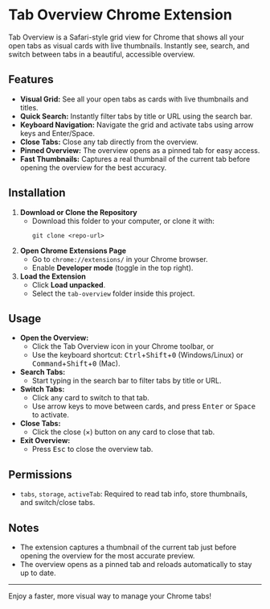 # Tab Overview Chrome Extension

Tab Overview is a Safari-style grid view for Chrome that shows all your open tabs as visual cards with live thumbnails. Instantly see, search, and switch between tabs in a beautiful, accessible overview.

## Features

- **Visual Grid:** See all your open tabs as cards with live thumbnails and titles.
- **Quick Search:** Instantly filter tabs by title or URL using the search bar.
- **Keyboard Navigation:** Navigate the grid and activate tabs using arrow keys and Enter/Space.
- **Close Tabs:** Close any tab directly from the overview.
- **Pinned Overview:** The overview opens as a pinned tab for easy access.
- **Fast Thumbnails:** Captures a real thumbnail of the current tab before opening the overview for the best accuracy.

## Installation

1. **Download or Clone the Repository**
   - Download this folder to your computer, or clone it with:
     ```
     git clone <repo-url>
     ```
2. **Open Chrome Extensions Page**
   - Go to `chrome://extensions/` in your Chrome browser.
   - Enable **Developer mode** (toggle in the top right).
3. **Load the Extension**
   - Click **Load unpacked**.
   - Select the `tab-overview` folder inside this project.

## Usage

- **Open the Overview:**
  - Click the Tab Overview icon in your Chrome toolbar, or
  - Use the keyboard shortcut: <kbd>Ctrl</kbd>+<kbd>Shift</kbd>+<kbd>0</kbd> (Windows/Linux) or <kbd>Command</kbd>+<kbd>Shift</kbd>+<kbd>0</kbd> (Mac).
- **Search Tabs:**
  - Start typing in the search bar to filter tabs by title or URL.
- **Switch Tabs:**
  - Click any card to switch to that tab.
  - Use arrow keys to move between cards, and press <kbd>Enter</kbd> or <kbd>Space</kbd> to activate.
- **Close Tabs:**
  - Click the close (×) button on any card to close that tab.
- **Exit Overview:**
  - Press <kbd>Esc</kbd> to close the overview tab.

## Permissions

- `tabs`, `storage`, `activeTab`: Required to read tab info, store thumbnails, and switch/close tabs.

## Notes

- The extension captures a thumbnail of the current tab just before opening the overview for the most accurate preview.
- The overview opens as a pinned tab and reloads automatically to stay up to date.

---

Enjoy a faster, more visual way to manage your Chrome tabs!
